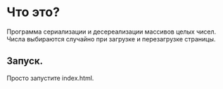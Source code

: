 # Что это?
Программа сериализации и десереализации массивов целых чисел. Числа выбираются случайно при загрузке и перезагрузке страницы.

## Запуск.
Просто запустите index.html. 
